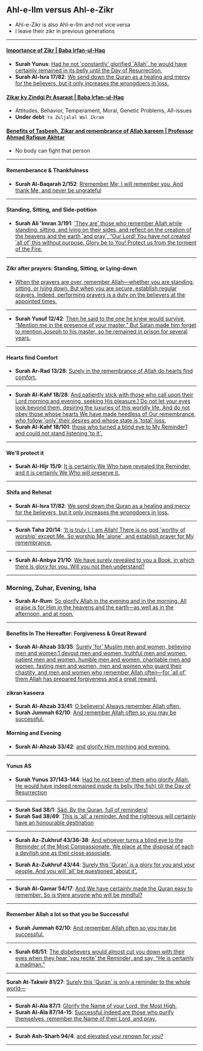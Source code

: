 ## Ahl-e-Ilm versus Ahl-e-Zikr
* Ahl-e-Zikr is also Ahl-e-Ilm and not vice versa
* I leave their zikr in previous generations

***

#### [Importance of Zikr | Baba Irfan-ul-Haq](https://www.youtube.com/shorts/aPIk1CYyZ9o)
* __Surah Yunus__: [Had he not ˹constantly˺ glorified ˹Allah˺, he would have certainly remained in its belly until the Day of Resurrection.](https://quran.com/37/143-144)
* __Surah Al-Isra 17/82__: [We send down the Quran as a healing and mercy for the believers, but it only increases the wrongdoers in loss.](https://quran.com/17/82)
     
#### [Zikar ky Zindgi Pr Asaraat | Baba Irfan-ul-Haq](https://www.youtube.com/watch?v=Cr0-vXl6Ng0)  
* Attitudes, Behavior, Temperament, Moral, Genetic Problems, All-issues
* __Under debt__: `Ya Zuljalal Wal Ikram`

#### [Benefits of Tasbeeh, Zikar and remembrance of Allah kareem | Professor Ahmad Rafique Akhtar](https://www.youtube.com/watch?v=Kx_1iJ7VA8s)
* No body can fight that person

***

#### Rememberance & Thankfulness
* __Surah Al-Baqarah 2/152__: [Rremember Me; I will remember you. And thank Me, and never be ungrateful](https://quran.com/2/152)

***

#### Standing, Sitting, and Side-potition
* __Surah Ali 'Imran 3/191__: [˹They are˺ those who remember Allah while standing, sitting, and lying on their sides, and reflect on the creation of the heavens and the earth ˹and pray˺, “Our Lord! You have not created ˹all of˺ this without purpose. Glory be to You! Protect us from the torment of the Fire.](https://quran.com/3/191)

***

#### Zikr after prayers: Standing, Sitting, or Lying-down
* [When the prayers are over, remember Allah—whether you are standing, sitting, or lying down. But when you are secure, establish regular prayers. Indeed, performing prayers is a duty on the believers at the appointed times.](https://quran.com/4/103)

***

* __Surah Yusuf 12/42__: [Then he said to the one he knew would survive, “Mention me in the presence of your master.” But Satan made him forget to mention Joseph to his master, so he remained in prison for several years.](https://quran.com/12/42)

***

#### Hearts find Comfort
* __Surah Ar-Rad 13/28__: [Surely in the remembrance of Allah do hearts find comfort.](https://quran.com/en/13/28)

***

* __Surah Al-Kahf 18/28__: [And patiently stick with those who call upon their Lord morning and evening, seeking His pleasure.1 Do not let your eyes look beyond them, desiring the luxuries of this worldly life. And do not obey those whose hearts We have made heedless of Our remembrance, who follow ˹only˺ their desires and whose state is ˹total˺ loss.](https://quran.com/18/28)
* __Surah Al-Kahf 18/101__: [those who turned a blind eye to My Reminder1 and could not stand listening ˹to it˺.](https://quran.com/18/101)

***

#### We'll protect it
* __Surah Al-Hijr 15/9__: [It is certainly We Who have revealed the Reminder, and it is certainly We Who will preserve it.](https://quran.com/15/9)

***

#### Shifa and Rehmat
* __Surah Al-Isra 17/82__: [We send down the Quran as a healing and mercy for the believers, but it only increases the wrongdoers in loss.](https://quran.com/17/82)

***

* __Surah Taha 20/14__: [‘It is truly I. I am Allah! There is no god ˹worthy of worship˺ except Me. So worship Me ˹alone˺, and establish prayer for My remembrance.](https://quran.com/20/14)

***

* __Surah Al-Anbya 21/10__: [We have surely revealed to you a Book, in which there is glory for you. Will you not then understand?](https://quran.com/21/10)

***

### Morning, Zuhar, Evening, Isha
* __Surah Ar-Rum__: [So glorify Allah in the evening and in the morning. All praise is for Him in the heavens and the earth—as well as in the afternoon, and at noon.](https://quran.com/30/17-18)

***

#### Benefits In The Hereafter: Forgiveness & Great Reward
* __Surah Al-Ahzab 33/35__: [Surely ˹for˺ Muslim men and women, believing men and women,1 devout men and women, truthful men and women, patient men and women, humble men and women, charitable men and women, fasting men and women, men and women who guard their chastity, and men and women who remember Allah often—for ˹all of˺ them Allah has prepared forgiveness and a great reward.](https://quran.com/33/35)

#### zikran kaseera
* __Surah Al-Ahzab 33/41__: [O believers! Always remember Allah often,](https://quran.com/33/41)
* __Surah Jummah 62/10__: [And remember Allah often so you may be successful.](https://quran.com/62/10)

#### Morning and Evening
* __Surah Al-Ahzab 33/42__: [and glorify Him morning and evening.](https://quran.com/33/42)
***

#### Yunus AS
* __Surah Yunus 37/143-144__: [Had he not been of them who glorify Allah. He would have indeed remained inside its belly (the fish) till the Day of Resurrection](https://quranwbw.com/37#143-144)

***

* __Surah Sad 38/1__: [Ṣãd. By the Quran, full of reminders!](https://quran.com/38/1)
* __Surah Sad 38/49__: [ This is ˹all˺ a reminder. And the righteous will certainly have an honourable destination](https://quran.com/38/49)

***

* __Surah Az-Zukhruf 43/36-38__: [And whoever turns a blind eye to the Reminder of the Most Compassionate, We place at the disposal of each a devilish one as their close associate,](https://quran.com/43/36-38)

* __Surah Az-Zukhruf 43/44__: [Surely this ˹Quran˺ is a glory for you and your people. And you will ˹all˺ be questioned ˹about it˺.](https://quran.com/43/44)

***

* __Surah Al-Qamar 54/17__: [And We have certainly made the Quran easy to remember. So is there anyone who will be mindful?](https://quran.com/54/17)

***

#### Remember Allah a lot so that you be Successful
* __Surah Jummah 62/10__: [And remember Allah often so you may be successful.](https://quran.com/62/10)

***

* __Surah 68/51__: [The disbelievers would almost cut you down with their eyes when they hear ˹you recite˺ the Reminder, and say, “He is certainly a madman.”](https://quran.com/68/51)

***

__Surah At-Takwir 81/27__: [Surely this ˹Quran˺ is only a reminder to the whole world—](https://quranwbw.com/87/27)

***

* __Surah Al-Ala 87/1__: [Glorify the Name of your Lord, the Most High.](https://quran.com/87/1)
* __Surah Al-Ala 87/14-15__: [Successful indeed are those who purify themselves, remember the Name of their Lord, and pray.](https://quran.com/87/14-15)

***

* __Surah Ash-Sharh 94/4__: [and elevated your renown for you?](https://quran.com/94/4)

***
